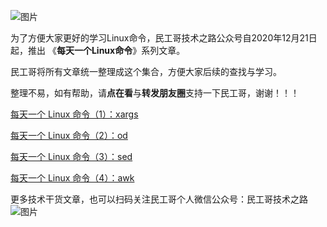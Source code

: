 ![图片](https://mmbiz.qpic.cn/mmbiz_png/tuSaKc6SfPrkLj5icJQbQvOK8dNoqOEuRcLr1cAAkJMeINBXia7tBMJHU8TBAs8kiaoO0obeicRuTk6NCVTnUrkwRA/640?wx_fmt=png&tp=webp&wxfrom=5&wx_lazy=1&wx_co=1)

为了方便大家更好的学习Linux命令，民工哥技术之路公众号自2020年12月21日起，推出 《**每天一个Linux命令**》系列文章。

民工哥将所有文章统一整理成这个集合，方便大家后续的查找与学习。

整理不易，如有帮助，请**点在看**与**转发朋友圈**支持一下民工哥，谢谢！！！

[每天一个 Linux 命令（1）：xargs](http://mp.weixin.qq.com/s?__biz=MzI0MDQ4MTM5NQ==&mid=2247505036&idx=3&sn=3c06cdcede81d1e75bf072fd661bc7db&chksm=e918b190de6f3886f8e696ab5f0953b3874e746460f5720a09ccab2d85f8563873a1596e3e2e&scene=21#wechat_redirect)

[每天一个 Linux 命令（2）：od](https://mp.weixin.qq.com/s?__biz=MzI0MDQ4MTM5NQ==&mid=2247505367&idx=3&sn=c694ebc5b8936ce42064d7d9f91b987c&chksm=e918b0cbde6f39dd9a918b9747378a9293cb2b28e9a8e913e5e5c5c965d9e72a748ad2543eff&token=1378033732&lang=zh_CN#rd)

[每天一个 Linux 命令（3）：sed](https://mp.weixin.qq.com/s?__biz=MzI0MDQ4MTM5NQ==&mid=2247505422&idx=3&sn=45c302748d8cbf5638018fbc010d725e&chksm=e918b312de6f3a042d3658b9c1c7cc9a6c464616b51129d23b3b73ef02eb32b3edc95e0f8980&token=1378033732&lang=zh_CN#rd)

[每天一个 Linux 命令（4）：awk](https://mp.weixin.qq.com/s?__biz=MzI0MDQ4MTM5NQ==&mid=2247505452&idx=3&sn=1eb4247926473c7dbeb69d1e1fe6ebb5&chksm=e918b330de6f3a264a59ed4adff8a9bb842ec80c24719b106a3da090fc39726f622ff3f3d06e&token=1096160564&lang=zh_CN#rd)







更多技术干货文章，也可以扫码关注民工哥个人微信公众号：民工哥技术之路 
![图片](https://imgkr2.cn-bj.ufileos.com/f4bd618f-86fd-4a88-885f-0d4906dc2d7c.png?UCloudPublicKey=TOKEN_8d8b72be-579a-4e83-bfd0-5f6ce1546f13&Signature=G63b%252FsGlm9gbUKUe4BYOdxVsk4U%253D&Expires=1608871797)
